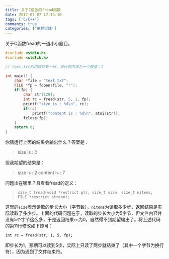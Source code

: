 ```yaml
---
title: 关于C语言的fread函数
date: 2017-07-07 17:14:16
tags: ['C/C++']
comments: true
categories: ['编程实践']
---
```


关于C函数fread的一道小小题目。

<!--more-->

```c
#include <stdio.h>
#include <stdlib.h>

// text.txt的内容只有一行，该行的内容为一个数值：7

int main() {
    char *file = "text.txt";
    FILE *fp = fopen(file, "r");
    if(fp) {
        char str[128];
        int rc = fread(str, 5, 1, fp);
        printf("size is : %d\n", rc);
        if(rc) 
            printf("content is : %d\n", atoi(str));
        fclose(fp);
    }
    return 0;
}
```

你猜运行上面的结果会输出什么？答案是：
> size is : 0

但我期望的结果是：
> size is : 2
> content is : 7

问题出在哪里？且看看fread的定义：
> ```size_t fread(void *restrict ptr, size_t size, size_t nitems, FILE *restrict stream);```

这里的`size`表示读取的步长大小（字节数），`nitems`为读取多少步，返回结果是实际读取了多少步。上面的代码问题在于，读取的步长大小为5字节，但文件内容并没有5个字节这么多，于是返回结果`rc`为0，自然得不到期望输出了。将上述代码的第11行修改如下即可：

    int rc = fread(str, 1, 5, fp);

即步长为1，预期可以读到5步，实际上只读了两步就结束了（其中一个字节为换行符），因为遇到了文件结束符。